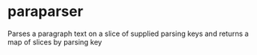 # paraparser

Parses a paragraph text on a slice of supplied parsing keys and returns a map of slices by parsing key